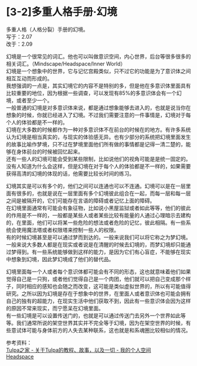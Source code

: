 # \[3-2\]多重人格手册·幻境

多重人格（人格分裂）手册的幻境。  
写于：2.07  
改于：2.09

幻境是一个很常见的词汇。他也可以叫做意识空间，内心世界，后台等很多很多的相关词汇。（Mindscape/Headspace/Inner World）  
幻境是一个想象中的世界，它与记忆宫殿类似，只不过它的功能是为了意识体之间相互互动而形成的。  
我想强调的一点是，其实幻境它的内容不是特别的多，但是他在多意识体里面具有比较重要的地位，因为根据一些调查，可以发现有85%的多意识体会有一个幻境，或者至少一个。  
一般普通的幻境是对多意识体来说，都是通过想象能够去进入的，也就是说当你在想象的时候，你就已经进入了幻境。不过我们需要注意的一件事情是，幻境对于每个人的体验都是不一样的。  
幻境在大多数的时候都作为一种对多意识体不在前台的时候在的地方。有许多系统认为幻境是相当真实的，与现实的体验感无异。也有少部分的系统把幻境里面发生的故事比喻作梦境，只不过在梦境里面他们所有做的事情都是记得一清二楚的，能够在身体前台的时候被回忆起来。  
还有一些人的幻境可能会受到某些限制，比如说他们的视角可能是是统一固定的。没有人知道为什么会这样，但是幻境在对于每个人的体验都是不一样的，如果需要获得高清的幻境的体现的话，他需要比较长时间的练习。

幻境其实是可以有多个的，他们之间可以连通也可以不连通。幻境可以是在一层里面有很多的，也就是说在一层里面有多个幻境彼此组合在一起，而每一层和每一层之间是被隔开的，它们可能存在言语的障碍或者记忆上面的障碍。  
在幻境里面通常有可能会有象征物，比如说小黑屋监狱或者如此等等，他们的彼此的作用是不一样的，一般都是某些人或者某些比较有能量的人通过心理暗示去建构的，在里面，他们可以将某一些危险的想法或者危险的记忆，彼此相隔。有一些系统会使用魔法塔或者权限塔来控制一些人的权限。  
有的时候幻境甚至是可以通过梦而到达的。一般来说我们可以将它称之为梦幻境。一般来说大多数人都是在现实或者说是在清醒的时候去幻境的，而梦幻境却只能通过梦得到。有一些系统能够做到这样的能力，是因为它们有心盲症，不能够在现实中想象到幻境，因此梦幻境成了他们的替代品。

幻境里面每一个人或者每个意识体都可能会有不同的形态，这也就意味着他们如果觉得自己是一只狗，或者他们觉得自己是一个肉团，他们就可以把自己变成那个样子，同时相应的感知也会随之而改变，这可能是类似虚拟世界的，所以有可能值得研究。之所以因为幻境是存在于想象中的世界，在里面人或者意识体也可能会拥有自己的独有的超能力，在现实生活中他们获取不到，因此有一些意识体会因为这样的原因不常来现实，而宁愿呆在幻境里面。  
有一些幻境是可以设置传送门的，也就是可以通过传送门去另外一个世界如此等等。我们通常所说的架空世界其实并不完全等于幻境，因为在架空世界的时候，有些意试体可能与身体前方的人失去某种联系，这也就是和系魂圈比较相似的情况。

参考资料：  
[Tulpa之家 \- 关于Tulpa的教程、故事，以及一切 \- 我的个人空间](https://link.zhihu.com/?target=https%3A//tulpa.cn/)  
[Headspace](https://link.zhihu.com/?target=https%3A//pluralpedia.org/w/Headspace)

